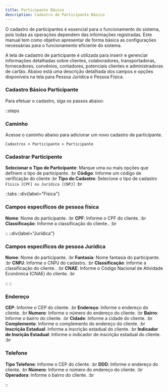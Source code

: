```yaml
---
title: Participante Básico
description: Cadastro de Participante Básico
---
```


O cadastro de participantes é essencial para o funcionamento do sistema, pois todas as operações dependem das informações registradas. Este manual tem como objetivo apresentar de forma básica as configurações necessárias para o funcionamento eficiente do sistema.

A tela de cadastro de participante é utilizada para inserir e gerenciar informações detalhadas sobre clientes, colaboradores, transportadoras, fornecedores, convênios, contadores, potenciais clientes e administradoras de cartão. Abaixo está uma descrição detalhada dos campos e opções disponíveis na tela para Pessoa Jurídica e Pessoa Física.

### Cadastro Básico Participante

Para efetuar o cadastro, siga os passos abaixo:

::steps

### Caminho

  Acesse o caminho abaixo para adicionar um novo cadastro de participante.
  
`Cadastros > Participante > Participante`

### Cadastrar Participente

  **Selecionar o Tipo de Participante**: Marque uma ou mais opções que definem o tipo de participante. :br
  **Código**: Informe um código de verificação do cliente :br
  **Tipo do Cadastro**: Selecione o tipo de cadastro `Física [CPF] ou Jurídica [CNPJ]` :br

::tabs
  ::div{label="Física"}

### Campos específicos de pessoa física

  **Nome**: Nome do participante. :br
  **CPF**: Informe o CPF do cliente. :br
  **Classificação**: Informe a classificação do cliente.. :br

  ::
  ::div{label="Jurídica"}

### Campos específicos de pessoa Jurídica
  
  **Nome**: Nome do participante. :br
  **Fantasia**: Nome fantasia do participante. :br
  **CNPJ**: Informe o CNPJ do cadastro. :br
  **Classificação**: Informe a classificação do cliente.. :br
  **CNAE**: Informe o Código Nacional de Atividade Econômica (CNAE) do cliente. :br

  ::
::

### Endereço

  **CEP**: Informe o CEP do cliente. :br
  **Endereço**:  Informe o endereço do cliente. :br
  **Numero**:  Informe o número do endereço do cliente. :br
  **Bairro**:  Informe o bairro do cliente. :br
  **Cidade**:  Informe a cidade do cliente. :br
  **Complemento**:  Informe o complemento do endereço do cliente. :br
  **Inscrição Estadual**:  Informe a inscrição estadual do cliente. :br
  **Indicador de Insrição Estadual**: Informe o indicador de inscrição estadual do cliente. :br

### Telefone

  **Tipo Telefone**: Informe o CEP do cliente. :br
  **DDD**:  Informe o endereço do cliente. :br
  **Número**:  Informe o número do endereço do cliente. :br
  **Operadora**:  Informe o bairro do cliente. :br

::
